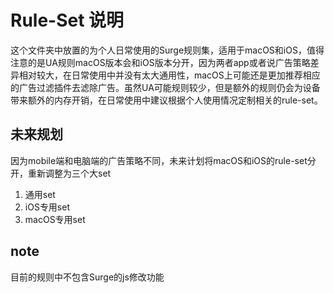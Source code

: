 # Rule-Set 说明
这个文件夹中放置的为个人日常使用的Surge规则集，适用于macOS和iOS，值得注意的是UA规则macOS版本会和iOS版本分开，因为两者app或者说广告策略差异相对较大，在日常使用中并没有太大通用性，macOS上可能还是更加推荐相应的广告过滤插件去滤除广告。虽然UA可能规则较少，但是额外的规则仍会为设备带来额外的内存开销，在日常使用中建议根据个人使用情况定制相关的rule-set。

## 未来规划
因为mobile端和电脑端的广告策略不同，未来计划将macOS和iOS的rule-set分开，重新调整为三个大set
1.  通用set
2.  iOS专用set
3.  macOS专用set
## note
目前的规则中不包含Surge的js修改功能
